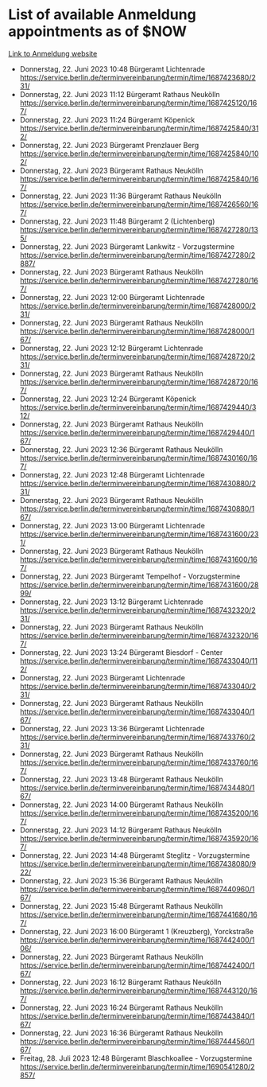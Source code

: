 # List of available Anmeldung appointments as of $NOW
[Link to Anmeldung website](https://service.berlin.de/terminvereinbarung/termin/tag.php?termin=1&anliegen[]=120686&dienstleisterlist=122210,122217,327316,122219,327312,122227,327314,122231,327346,122243,327348,122254,122252,329742,122260,329745,122262,329748,122271,327278,122273,327274,122277,327276,330436,122280,327294,122282,327290,122284,327292,122291,327270,122285,327266,122286,327264,122296,327268,150230,329760,122297,327286,122294,327284,122312,329763,122314,329775,122304,327330,122311,327334,122309,327332,317869,122281,327352,122279,329772,122283,122276,327324,122274,327326,122267,329766,122246,327318,122251,327320,122257,327322,122208,327298,122226,327300&herkunft=http%3A%2F%2Fservice.berlin.de%2Fdienstleistung%2F120686%2F)
- Donnerstag, 22. Juni 2023 10:48 Bürgeramt Lichtenrade https://service.berlin.de/terminvereinbarung/termin/time/1687423680/231/
- Donnerstag, 22. Juni 2023 11:12 Bürgeramt Rathaus Neukölln https://service.berlin.de/terminvereinbarung/termin/time/1687425120/167/
- Donnerstag, 22. Juni 2023 11:24 Bürgeramt Köpenick https://service.berlin.de/terminvereinbarung/termin/time/1687425840/312/
- Donnerstag, 22. Juni 2023  Bürgeramt Prenzlauer Berg https://service.berlin.de/terminvereinbarung/termin/time/1687425840/102/
- Donnerstag, 22. Juni 2023  Bürgeramt Rathaus Neukölln https://service.berlin.de/terminvereinbarung/termin/time/1687425840/167/
- Donnerstag, 22. Juni 2023 11:36 Bürgeramt Rathaus Neukölln https://service.berlin.de/terminvereinbarung/termin/time/1687426560/167/
- Donnerstag, 22. Juni 2023 11:48 Bürgeramt 2 (Lichtenberg) https://service.berlin.de/terminvereinbarung/termin/time/1687427280/135/
- Donnerstag, 22. Juni 2023  Bürgeramt Lankwitz - Vorzugstermine https://service.berlin.de/terminvereinbarung/termin/time/1687427280/2887/
- Donnerstag, 22. Juni 2023  Bürgeramt Rathaus Neukölln https://service.berlin.de/terminvereinbarung/termin/time/1687427280/167/
- Donnerstag, 22. Juni 2023 12:00 Bürgeramt Lichtenrade https://service.berlin.de/terminvereinbarung/termin/time/1687428000/231/
- Donnerstag, 22. Juni 2023  Bürgeramt Rathaus Neukölln https://service.berlin.de/terminvereinbarung/termin/time/1687428000/167/
- Donnerstag, 22. Juni 2023 12:12 Bürgeramt Lichtenrade https://service.berlin.de/terminvereinbarung/termin/time/1687428720/231/
- Donnerstag, 22. Juni 2023  Bürgeramt Rathaus Neukölln https://service.berlin.de/terminvereinbarung/termin/time/1687428720/167/
- Donnerstag, 22. Juni 2023 12:24 Bürgeramt Köpenick https://service.berlin.de/terminvereinbarung/termin/time/1687429440/312/
- Donnerstag, 22. Juni 2023  Bürgeramt Rathaus Neukölln https://service.berlin.de/terminvereinbarung/termin/time/1687429440/167/
- Donnerstag, 22. Juni 2023 12:36 Bürgeramt Rathaus Neukölln https://service.berlin.de/terminvereinbarung/termin/time/1687430160/167/
- Donnerstag, 22. Juni 2023 12:48 Bürgeramt Lichtenrade https://service.berlin.de/terminvereinbarung/termin/time/1687430880/231/
- Donnerstag, 22. Juni 2023  Bürgeramt Rathaus Neukölln https://service.berlin.de/terminvereinbarung/termin/time/1687430880/167/
- Donnerstag, 22. Juni 2023 13:00 Bürgeramt Lichtenrade https://service.berlin.de/terminvereinbarung/termin/time/1687431600/231/
- Donnerstag, 22. Juni 2023  Bürgeramt Rathaus Neukölln https://service.berlin.de/terminvereinbarung/termin/time/1687431600/167/
- Donnerstag, 22. Juni 2023  Bürgeramt Tempelhof - Vorzugstermine https://service.berlin.de/terminvereinbarung/termin/time/1687431600/2899/
- Donnerstag, 22. Juni 2023 13:12 Bürgeramt Lichtenrade https://service.berlin.de/terminvereinbarung/termin/time/1687432320/231/
- Donnerstag, 22. Juni 2023  Bürgeramt Rathaus Neukölln https://service.berlin.de/terminvereinbarung/termin/time/1687432320/167/
- Donnerstag, 22. Juni 2023 13:24 Bürgeramt Biesdorf - Center https://service.berlin.de/terminvereinbarung/termin/time/1687433040/112/
- Donnerstag, 22. Juni 2023  Bürgeramt Lichtenrade https://service.berlin.de/terminvereinbarung/termin/time/1687433040/231/
- Donnerstag, 22. Juni 2023  Bürgeramt Rathaus Neukölln https://service.berlin.de/terminvereinbarung/termin/time/1687433040/167/
- Donnerstag, 22. Juni 2023 13:36 Bürgeramt Lichtenrade https://service.berlin.de/terminvereinbarung/termin/time/1687433760/231/
- Donnerstag, 22. Juni 2023  Bürgeramt Rathaus Neukölln https://service.berlin.de/terminvereinbarung/termin/time/1687433760/167/
- Donnerstag, 22. Juni 2023 13:48 Bürgeramt Rathaus Neukölln https://service.berlin.de/terminvereinbarung/termin/time/1687434480/167/
- Donnerstag, 22. Juni 2023 14:00 Bürgeramt Rathaus Neukölln https://service.berlin.de/terminvereinbarung/termin/time/1687435200/167/
- Donnerstag, 22. Juni 2023 14:12 Bürgeramt Rathaus Neukölln https://service.berlin.de/terminvereinbarung/termin/time/1687435920/167/
- Donnerstag, 22. Juni 2023 14:48 Bürgeramt Steglitz - Vorzugstermine https://service.berlin.de/terminvereinbarung/termin/time/1687438080/922/
- Donnerstag, 22. Juni 2023 15:36 Bürgeramt Rathaus Neukölln https://service.berlin.de/terminvereinbarung/termin/time/1687440960/167/
- Donnerstag, 22. Juni 2023 15:48 Bürgeramt Rathaus Neukölln https://service.berlin.de/terminvereinbarung/termin/time/1687441680/167/
- Donnerstag, 22. Juni 2023 16:00 Bürgeramt 1 (Kreuzberg), Yorckstraße https://service.berlin.de/terminvereinbarung/termin/time/1687442400/106/
- Donnerstag, 22. Juni 2023  Bürgeramt Rathaus Neukölln https://service.berlin.de/terminvereinbarung/termin/time/1687442400/167/
- Donnerstag, 22. Juni 2023 16:12 Bürgeramt Rathaus Neukölln https://service.berlin.de/terminvereinbarung/termin/time/1687443120/167/
- Donnerstag, 22. Juni 2023 16:24 Bürgeramt Rathaus Neukölln https://service.berlin.de/terminvereinbarung/termin/time/1687443840/167/
- Donnerstag, 22. Juni 2023 16:36 Bürgeramt Rathaus Neukölln https://service.berlin.de/terminvereinbarung/termin/time/1687444560/167/
- Freitag, 28. Juli 2023 12:48 Bürgeramt Blaschkoallee - Vorzugstermine https://service.berlin.de/terminvereinbarung/termin/time/1690541280/2857/

